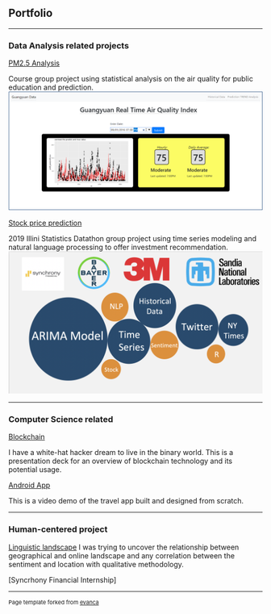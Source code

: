 ## Portfolio

---

### Data Analysis related projects

[PM2.5 Analysis](/pdf/PM2.5_Analysis_Report.pdf)

Course group project using statistical analysis on the air quality for public education and prediction.
<img src="images/pm2.5.png?raw=true"/>


[Stock price prediction](/pdf/Stock_Price_Prediction.pdf)

2019 Illini Statistics Datathon group project using time series modeling and natural language processing to offer investment recommendation.
<img src="images/stock.png?raw=true"/>

---

### Computer Science related

[Blockchain](/pdf/Blockchain.pdf)

I have a white-hat hacker dream to live in the binary world. This is a presentation deck for an overview of blockchain technology and its potential usage.

[Android App](https://www.youtube.com/watch?v=8Rwy-iTYkLQ&feature=emb_logo)

This is a video demo of the travel app built and designed from scratch.


---

### Human-centered project

[Linguistic landscape](/pdf/Linguistic_Landscape.pdf)
I was trying to uncover the relationship between geographical and online landscape and any correlation between the sentiment and location with qualitative methodology.


[Syncrhony Financial Internship]


---
<p style="font-size:11px">Page template forked from <a href="https://github.com/evanca/quick-portfolio">evanca</a></p>
<!-- Remove above link if you don't want to attibute -->
